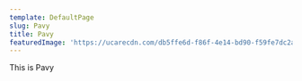 ```yaml
---
template: DefaultPage
slug: Pavy
title: Pavy
featuredImage: 'https://ucarecdn.com/db5ffe6d-f86f-4e14-bd90-f59fe7dc2abc/'
---
```

This is Pavy
